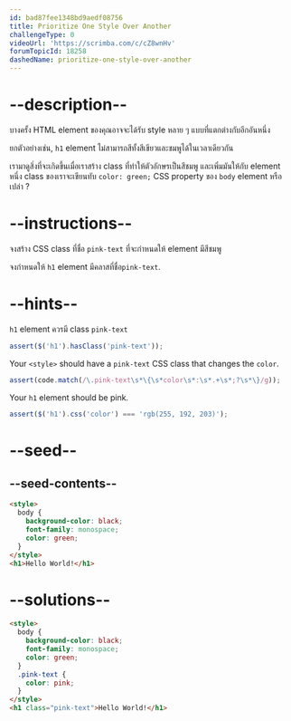 ```yaml
---
id: bad87fee1348bd9aedf08756
title: Prioritize One Style Over Another
challengeType: 0
videoUrl: 'https://scrimba.com/c/cZ8wnHv'
forumTopicId: 18258
dashedName: prioritize-one-style-over-another
---
```


# --description--

บางครั้ง HTML element ของคุณอาจจะได้รับ style หลาย ๆ แบบที่แตกต่างกับอีกอันหนึ่ง

ยกตัวอย่างเช่น, `h1` element ไม่สามารถสีทั้งสีเขียวและชมพูได้ในเวลาเดียวกัน

เรามาดูสิ่งที่จะเกิดขึ้นเมื่อเราสร้าง class ที่ทำให้ตัวอักษรเป็นสีชมพู และเพิ่มมันให้กับ element หนึ่ง
class ของเราจะเขียนทับ `color: green;` CSS property ของ `body` element หรือเปล่า ?

# --instructions--

จงสร้าง CSS class ที่ชื่อ `pink-text` ที่จะกำหนดให้ element มีสีชมพู

จงกำหนดให้ `h1` element มีคลาสที่ชื่อ`pink-text`.

# --hints--

`h1` element ควรมี class `pink-text`

```js
assert($('h1').hasClass('pink-text'));
```

Your `<style>` should have a `pink-text` CSS class that changes the `color`.

```js
assert(code.match(/\.pink-text\s*\{\s*color\s*:\s*.+\s*;?\s*\}/g));
```

Your `h1` element should be pink.

```js
assert($('h1').css('color') === 'rgb(255, 192, 203)');
```

# --seed--

## --seed-contents--

```html
<style>
  body {
    background-color: black;
    font-family: monospace;
    color: green;
  }
</style>
<h1>Hello World!</h1>
```

# --solutions--

```html
<style>
  body {
    background-color: black;
    font-family: monospace;
    color: green;
  }
  .pink-text {
    color: pink;
  }
</style>
<h1 class="pink-text">Hello World!</h1>
```
